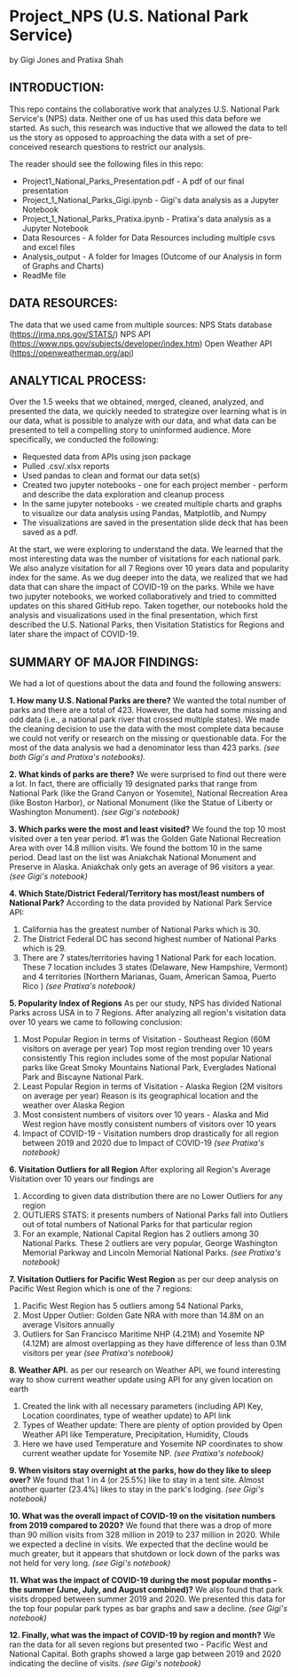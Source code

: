 # Project_NPS (U.S. National Park Service)
by Gigi Jones and Pratixa Shah

## INTRODUCTION: 
This repo contains the collaborative work that analyzes U.S. National Park Service's (NPS) data. Neither one of us has used this data before we started. As such, this research was inductive that we allowed the data to tell us the story as opposed to approaching the data with a set of pre-conceived research questions to restrict our analysis. 

The reader should see the following files in this repo:
  * Project1_National_Parks_Presentation.pdf - A pdf of our final presentation
  * Project_1_National_Parks_Gigi.ipynb - Gigi's data analysis as a Jupyter Notebook 
  * Project_1_National_Parks_Pratixa.ipynb - Pratixa's data analysis as a Jupyter Notebook
  * Data Resources - A folder for Data Resources including multiple csvs and excel files 
  * Analysis_output - A folder for Images (Outcome of our Analysis in form of Graphs and Charts) 
  * ReadMe file

## DATA RESOURCES:
The data that we used came from multiple sources: 
  NPS Stats database (https://irma.nps.gov/STATS/)
  NPS API (https://www.nps.gov/subjects/developer/index.htm)
  Open Weather API (https://openweathermap.org/api) 


## ANALYTICAL PROCESS:
Over the 1.5 weeks that we obtained, merged, cleaned, analyzed, and presented the data, we quickly needed to strategize over learning what is in our data, what is possible to analyze with our data, and what data can be presented to tell a compelling story to uninformed audience. More specifically, we conducted the following:
  * Requested data from APIs using json package
  * Pulled .csv/.xlsx reports
  * Used pandas to clean and format our data set(s)
  * Created two jupyter notebooks - one for each project member - perform and describe the data exploration and cleanup process
  * In the same jupyter notebooks - we created multiple charts and graphs to visualize our data analysis using Pandas, Matplotlib, and Numpy
  * The visualizations are saved in the presentation slide deck that has been saved as a pdf.

At the start, we were exploring to understand the data. We learned that the most interesting data was the number of visitations for each national park. We also analyze visitation for all 7 Regions over 10 years data and popularity index for the same. As we dug deeper into the data, we realized that we had data that can share the impact of COVID-19 on the parks. While we have two jupyter notebooks, we worked collaboratively and tried to committed updates on this shared GitHub repo. Taken together, our notebooks hold the analysis and visualizations used in the final presentation, which first described the U.S. National Parks, then Visitation Statistics for Regions and later share the impact of COVID-19.
  
## SUMMARY OF MAJOR FINDINGS:
We had a lot of questions about the data and found the following answers:

**1. How many U.S. National Parks are there?** We wanted the total number of parks and there are a total of 423. However, the data had some missing and odd data (i.e., a national park river that crossed multiple states). We made the cleaning decision to use the data with the most complete data because we could not verify or research on the missing or questionable data. For the most of the data analysis we had a denominator less than 423 parks. *(see both Gigi's and Pratixa's notebooks).* 

**2. What kinds of parks are there?** We were surprised to find out there were a lot. In fact, there are officially 19 designated parks that range from National Park (like the Grand Canyon or Yosemite), National Recreation Area (like Boston Harbor), or National Monument (like the Statue of Liberty or Washington Monument). *(see Gigi's notebook)* 

**3. Which parks were the most and least visited?** We found the top 10 most visited over a ten year period. #1 was the Golden Gate National Recreation Area with over 14.8 million visits. We found the bottom 10 in the same period. Dead last on the list was Aniakchak National Monument and Preserve in Alaska. Aniakchak only gets an average of 96 visitors a year. *(see Gigi's notebook)* 

**4. Which State/District Federal/Territory has most/least numbers of National Park?**  According to the data provided by National Park Service API: 
  1. California has the greatest number of National Parks which is 30.
  2. The District Federal DC has second highest number of National Parks which is 29.
  3. There are 7 states/territories having 1 National Park for each location. 
     These 7 location includes 3 states (Delaware, New Hampshire, Vermont) and 4 territories (Northern Marianas, Guam, American Samoa, Puerto Rico ) 
 *(see Pratixa's notebook)*

**5. Popularity Index of Regions** As per our study, NPS has divided National Parks across USA in to 7 Regions. 
After analyzing all region's visitation data over 10 years we came to following conclusion:
  1. Most Popular Region in terms of Visitation - Southeast Region (60M visitors on average per year) Top most region trending over 10 years consistently
     This region includes some of the most popular National parks like Great Smoky Mountains National Park, Everglades National Park and Biscayne National Park.
  2. Least Popular Region in terms of Visitation - Alaska Region (2M visitors on average per year)
     Reason is its geographical location and the weather over Alaska Region
  3. Most consistent numbers of visitors over 10 years - Alaska and Mid West region have mostly consistent numbers of visitors over 10 years
  4. Impact of COVID-19 - Visitation numbers drop drastically for all region between 2019 and 2020 due to Impact of COVID-19
     *(see Pratixa's notebook)*

**6. Visitation Outliers for all Region** After exploring all Region's Average Visitation over 10 years our findings are
 1. According to given data distribution there are no Lower Outliers for any region
 2. OUTLIERS STATS: it presents numbers of National Parks fall into Outliers out of total numbers of National Parks for that particular region
 3. For an example, National Capital Region has 2 outliers among 30 National Parks. 
    These 2 outliers are very popular, George Washington Memorial Parkway and Lincoln Memorial National Parks.
    *(see Pratixa's notebook)* 

**7. Visitation Outliers for Pacific West Region** as per our deep analysis on Pacific West Region which is one of the 7 regions:
 1. Pacific West Region has 5 outliers among 54 National Parks,
 2. Most Upper Outlier: Golden Gate NRA with more than 14.8M on an average Visitors annually
 3. Outliers for San Francisco Maritime NHP (4.21M) and Yosemite NP (4.12M) are almost overlapping as they have difference of less than 0.1M visitors per year
    *(see Pratixa's notebook)* 

**8. Weather API.** as per our research on Weather API, we found interesting way to show current weather update using API for any given location on earth
 1. Created the link with all necessary parameters (including API Key, Location coordinates, type of weather update) to API link
 2. Types of Weather update: There are plenty of option provided by Open Weather API like Temperature, Precipitation, Humidity, Clouds
 3. Here we have used Temperature and Yosemite NP coordinates to show current weather update for Yosemite NP.
    *(see Pratixa's notebook)* 

**9. When visitors stay overnight at the parks, how do they like to sleep over?** We found that 1 in 4 (or 25.5%) like to stay in a tent site. Almost another quarter (23.4%) likes to stay in the park's lodging. *(see Gigi's notebook)* 

**10. What was the overall impact of COVID-19 on the visitation numbers from 2019 compared to 2020?** We found that there was a drop of more than 90 million visits from 328 million in 2019 to 237 million in 2020. While we expected a decline in visits. We expected that the decline would be much greater, but it appears that shutdown or lock down of the parks was not held for very long. *(see Gigi's notebook)* 

**11. What was the impact of COVID-19 during the most popular months - the summer (June, July, and August combined)?** We also found that park visits dropped between summer 2019 and 2020. We presented this data for the top four popular park types as bar graphs and saw a decline. *(see Gigi's notebook)*

**12. Finally, what was the impact of COVID-19 by region and month?** We ran the data for all seven regions but presented two - Pacific West and National Capital. Both graphs showed a large gap between 2019 and 2020 indicating the decline of visits. *(see Gigi's notebook)* 

